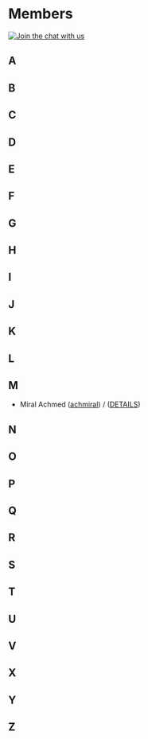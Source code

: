 # Members

[![Join the chat with us](https://rawcdn.githack.com/KPLIBuR/members/master/img/chat.svg)](http://kpli.achmiral.id)

## A
## B
## C
## D
## E
## F
## G
## H
## I
## J
## K
## L
## M
  - Miral Achmed ([achmiral](https://github.com/achmiral)) / ([DETAILS](DETAILS.md#m))
## N
## O
## P
## Q
## R
## S
## T
## U
## V
## X
## Y
## Z
